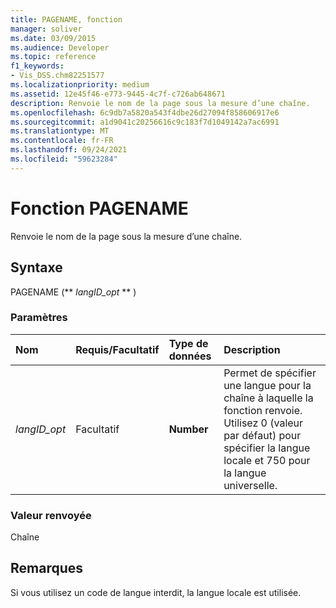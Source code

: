 ```yaml
---
title: PAGENAME, fonction
manager: soliver
ms.date: 03/09/2015
ms.audience: Developer
ms.topic: reference
f1_keywords:
- Vis_DSS.chm82251577
ms.localizationpriority: medium
ms.assetid: 12e45f46-e773-9445-4c7f-c726ab648671
description: Renvoie le nom de la page sous la mesure d’une chaîne.
ms.openlocfilehash: 6c9db7a5820a543f4dbe26d27094f858606917e6
ms.sourcegitcommit: a1d9041c20256616c9c183f7d1049142a7ac6991
ms.translationtype: MT
ms.contentlocale: fr-FR
ms.lasthandoff: 09/24/2021
ms.locfileid: "59623284"
---
```

# <a name="pagename-function"></a>Fonction PAGENAME

Renvoie le nom de la page sous la mesure d’une chaîne.
  
## <a name="syntax"></a>Syntaxe

PAGENAME (** *langID_opt* ** ) 
  
### <a name="parameters"></a>Paramètres

|**Nom**|**Requis/Facultatif**|**Type de données**|**Description**|
|:-----|:-----|:-----|:-----|
| _langID_opt_ <br/> |Facultatif  <br/> |**Number** <br/> |Permet de spécifier une langue pour la chaîne à laquelle la fonction renvoie. Utilisez 0 (valeur par défaut) pour spécifier la langue locale et 750 pour la langue universelle.  <br/> |
   
### <a name="return-value"></a>Valeur renvoyée

Chaîne
  
## <a name="remarks"></a>Remarques

Si vous utilisez un code de langue interdit, la langue locale est utilisée.
  

